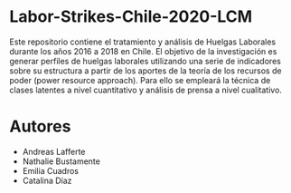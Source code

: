 # Labor-Strikes-Chile-2020-LCM
Este repositorio contiene el tratamiento y análisis de Huelgas Laborales durante los años 2016 a 2018 en Chile. El objetivo de la investigación es generar perfiles de huelgas laborales utilizando una serie de indicadores sobre su estructura a partir de los aportes de la teoría de los recursos de poder (power resource approach). Para ello se empleará la técnica de clases latentes a nivel cuantitativo y análisis de prensa a nivel cualitativo. 

# Autores
- Andreas Lafferte
- Nathalie Bustamente
- Emilia Cuadros
- Catalina Díaz 